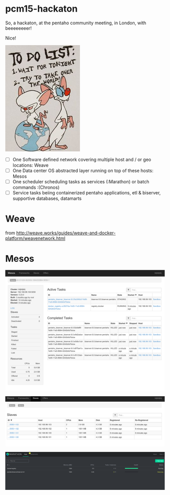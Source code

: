 # pcm15-hackaton
So, a hackaton, at the pentaho community meeting, in London, with beeeeeeeer!

Nice!

![Alt text](img/narf.jpg)


- [ ] One Software defined network covering multiple host and / or geo locations: Weave
- [ ] One Data center OS abstracted layer running on top of these hosts: Mesos
- [ ] One scheduler scheduling tasks as services (:Marathon) or batch commands :(Chronos)
- [ ] Service tasks beiing containerized pentaho applications, etl & biserver, supportive databases, datamarts

# Weave

from http://weave.works/guides/weave-and-docker-platform/weavenetwork.html

# Mesos
![Alt text](img/mesos.png)

![Alt text](img/slaves.png)

![Alt text](img/marathon.png)
